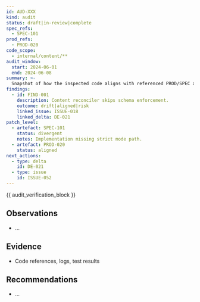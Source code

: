 ```yaml
---
id: AUD-XXX
kind: audit
status: draft|in-review|complete
spec_refs:
  - SPEC-101
prod_refs:
  - PROD-020
code_scope:
  - internal/content/**
audit_window:
  start: 2024-06-01
  end: 2024-06-08
summary: >-
  Snapshot of how the inspected code aligns with referenced PROD/SPEC artefacts.
findings:
  - id: FIND-001
    description: Content reconciler skips schema enforcement.
    outcome: drift|aligned|risk
    linked_issue: ISSUE-018
    linked_delta: DE-021
patch_level:
  - artefact: SPEC-101
    status: divergent
    notes: Implementation missing strict mode path.
  - artefact: PROD-020
    status: aligned
next_actions:
  - type: delta
    id: DE-021
  - type: issue
    id: ISSUE-052
---
```


{{ audit_verification_block }}

## Observations
- …

## Evidence
- Code references, logs, test results

## Recommendations
- …
